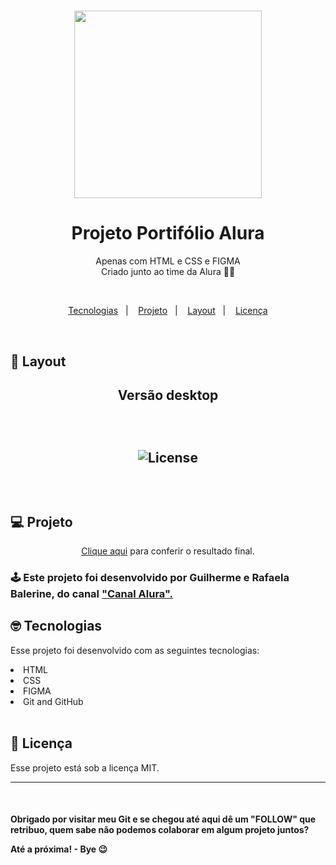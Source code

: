 # <div align="center">
<a href="https://marianayaqi.github.io/landingpageonebitcode/">
<div align="center">
  <img src="./logo.alura.png" width= "300">
  </div>
</a>
</div>


<h1 align="center"> Projeto Portifólio Alura</h1>

<p align="center">
Apenas com HTML e CSS e FIGMA 
<br>
Criado junto ao time da  Alura 👩‍💻</p>
<br>

<p align="center">
  <a href="#-tecnologias">Tecnologias</a>&nbsp;&nbsp;&nbsp;|&nbsp;&nbsp;&nbsp;
  <a href="#-projeto">Projeto</a>&nbsp;&nbsp;&nbsp;|&nbsp;&nbsp;&nbsp;
  <a href="#-layout">Layout</a>&nbsp;&nbsp;&nbsp;|&nbsp;&nbsp;&nbsp;
  <a href="#memo-licença">Licença</a>
</p>
  
<br>

## 🎨 Layout

<h2 align="center">Versão desktop<h2>
<br>
<p align="center">
  <img alt="License" src="./">
</p>


<br>

## 💻 Projeto
<p align="center">
<a target="_blank" href="https://marianayaqi.github.io/landingpageonebitcode/">Clique aqui</a> para conferir o resultado final.

<br>
<h3>
  🕹️ Este projeto foi desenvolvido por Guilherme e Rafaela Balerine, do canal <a target="_blank" href="https://www.youtube.com/@Alura">"Canal Alura".</a>
  <br>

 

## 🤓 Tecnologias

Esse projeto foi desenvolvido com as seguintes tecnologias:

<li> HTML
<li> CSS
<li> FIGMA
<li> Git and GitHub

<br>
<br> 

## :memo: Licença

Esse projeto está sob a licença MIT.

---

<br>    
<h4> Obrigado por visitar meu Git e se chegou até aqui dê um "FOLLOW" que retribuo, quem sabe não podemos colaborar em algum projeto juntos?
  <br>
  
<p> Até a próxima! - Bye 😉
